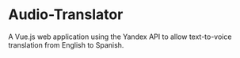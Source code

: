 # Audio-Translator
A Vue.js web application using the Yandex API to allow text-to-voice translation from English to Spanish.
